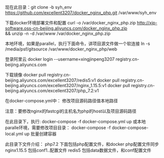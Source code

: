 现在此目录：git clone -b syh_env https://github.com/excellent3207/docker_nginx_php.git /var/www/syh_env

下载docker环境部署文件和配置
curl -o /var/docker_nginx_php.zip http://xjp-software.oss-cn-beijing.aliyuncs.com/docker_nginx_php.zip \
&& unzip -n -d /var/www /var/docker_nginx_php.zip

本地环境，如果是parallel，执行下面命令，讲项目源文件做一个软连接
ln -s /media/psf/gitsource /var/www/docker_nginx_php/web

登录阿里云
docker login --username=xingjinpeng3207 registry.cn-beijing.aliyuncs.com

下载镜像
docker pull registry.cn-beijing.aliyuncs.com/excellent3207/redis5:v1
docker pull registry.cn-beijing.aliyuncs.com/excellent3207/nginx_1.15.5:v1
docker pull registry.cn-beijing.aliyuncs.com/excellent3207/php_7.2:v1

在docker-compose.yml中：
修改项目源码路径值本地路径

注意：要修改nginx的fastcgi的主机名为php的host以及项目源码路径

在此目录下，执行:
docker-compose -f docker-compose.yml up
或本地paralle环境，需要修改项目目录：
docker-compose -f docker-compose-local.yml up
批量创建容器

此目录下文件介绍：
php7.2 下面包括php配置文件，和docker php配置文件同步
nginx1.15.5 包括conf1..配置文件
redis5 包括data数据文件，和conf配置文件
